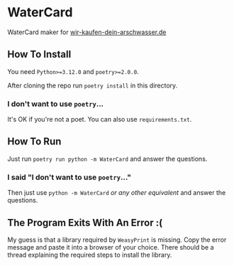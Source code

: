 # WaterCard
WaterCard maker for [wir-kaufen-dein-arschwasser.de](https://wir-kaufen-dein-arschwasser.de)


## How To Install

You need `Python>=3.12.0` and `poetry>=2.0.0`.

After cloning the repo run `poetry install` in this directory.

### I don't want to use `poetry`...
It's OK if you're not a poet.
You can also use `requirements.txt`.


## How To Run

Just run `poetry run python -m WaterCard` and answer the questions.

### I said "I don't want to use `poetry`..."
Then just use `python -m WaterCard` *or any other equivalent* and answer the questions.


## The Program Exits With An Error :(

My guess is that a library required by `WeasyPrint` is missing.
Copy the error message and paste it into a browser of your choice.
There should be a thread explaining the required steps to install the library.
